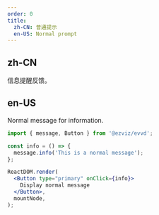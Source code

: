 ```yaml
---
order: 0
title:
  zh-CN: 普通提示
  en-US: Normal prompt
---
```


## zh-CN

信息提醒反馈。

## en-US

Normal message for information.

```jsx
import { message, Button } from '@ezviz/evvd';

const info = () => {
  message.info('This is a normal message');
};

ReactDOM.render(
  <Button type="primary" onClick={info}>
    Display normal message
  </Button>,
  mountNode,
);
```
